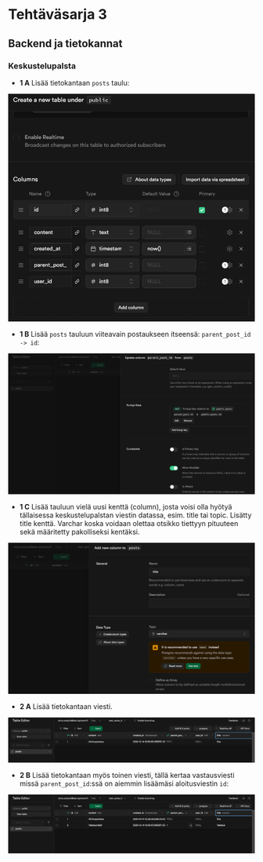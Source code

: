 # Tehtäväsarja 3
## Backend ja tietokannat

### Keskustelupalsta

* **1 A** Lisää tietokantaan `posts` taulu:

![1A](./images/Screenshot1.png)

* **1 B** Lisää `posts` tauluun viiteavain postaukseen itseensä: `parent_post_id -> id`:

![1B](./images/Screenshot2.png)

* **1 C** Lisää tauluun vielä uusi kenttä (column), josta voisi olla hyötyä tällaisessa keskustelupalstan viestin datassa, esim. title tai topic. Lisätty title kenttä. Varchar koska voidaan olettaa otsikko tiettyyn pituuteen sekä määritetty pakolliseksi kentäksi.

![1C](./images/Screenshot3.png)

* **2 A** Lisää tietokantaan viesti.

![2A](./images/Screenshot4.png)

* **2 B** Lisää tietokantaan myös toinen viesti, tällä kertaa vastausviesti missä `parent_post_id`:ssä on aiemmin lisäämäsi aloitusviestin `id`:

![1B](./images/Screenshot5.png)